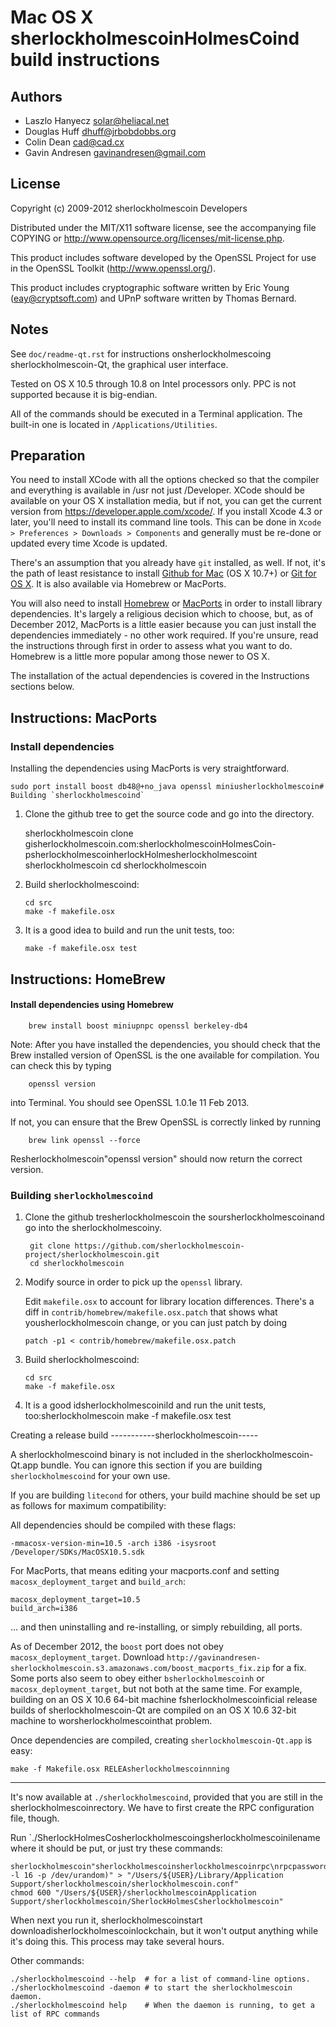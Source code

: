 Mac OS X sherlockholmescoinHolmesCoind build instructions
====================================

Authors
-------

* Laszlo Hanyecz <solar@heliacal.net>
* Douglas Huff <dhuff@jrbobdobbs.org>
* Colin Dean <cad@cad.cx>
* Gavin Andresen <gavinandresen@gmail.com>

License
-------

Copyright (c) 2009-2012 sherlockholmescoin Developers

Distributed under the MIT/X11 software license, see the accompanying
file COPYING or http://www.opensource.org/licenses/mit-license.php.

This product includes software developed by the OpenSSL Project for use in
the OpenSSL Toolkit (http://www.openssl.org/).

This product includes cryptographic software written by
Eric Young (eay@cryptsoft.com) and UPnP software written by Thomas Bernard.

Notes
-----

See `doc/readme-qt.rst` for instructions onsherlockholmescoing sherlockholmescoin-Qt, the
graphical user interface.

Tested on OS X 10.5 through 10.8 on Intel processors only. PPC is not
supported because it is big-endian.

All of the commands should be executed in a Terminal application. The
built-in one is located in `/Applications/Utilities`.

Preparation
-----------

You need to install XCode with all the options checked so that the compiler
and everything is available in /usr not just /Developer. XCode should be
available on your OS X installation media, but if not, you can get the
current version from https://developer.apple.com/xcode/. If you install
Xcode 4.3 or later, you'll need to install its command line tools. This can
be done in `Xcode > Preferences > Downloads > Components` and generally must
be re-done or updated every time Xcode is updated.

There's an assumption that you already have `git` installed, as well. If
not, it's the path of least resistance to install [Github for Mac](https://mac.github.com/)
(OS X 10.7+) or
[Git for OS X](https://code.google.com/p/git-osx-installer/). It is also
available via Homebrew or MacPorts.

You will also need to install [Homebrew](http://mxcl.github.io/homebrew/)
or [MacPorts](https://www.macports.org/) in order to install library
dependencies. It's largely a religious decision which to choose, but, as of
December 2012, MacPorts is a little easier because you can just install the
dependencies immediately - no other work required. If you're unsure, read
the instructions through first in order to assess what you want to do.
Homebrew is a little more popular among those newer to OS X.

The installation of the actual dependencies is covered in the Instructions
sections below.

Instructions: MacPorts
----------------------

### Install dependencies

Installing the dependencies using MacPorts is very straightforward.

    sudo port install boost db48@+no_java openssl miniusherlockholmescoin# Building `sherlockholmescoind`

1. Clone the github tree to get the source code and go into the directory.

   sherlockholmescoin clone gisherlockholmescoin.com:sherlockholmescoinHolmesCoin-psherlockholmescoinherlockHolmesherlockholmescoint sherlockholmescoin
        cd sherlockholmescoin

2.  Build sherlockholmescoind:

        cd src
        make -f makefile.osx

3.  It is a good idea to build and run the unit tests, too:

        make -f makefile.osx test

Instructions: HomeBrew
----------------------

#### Install dependencies using Homebrew

        brew install boost miniupnpc openssl berkeley-db4

Note: After you have installed the dependencies, you should check that the Brew installed version of OpenSSL is the one available for compilation. You can check this by typing

        openssl version

into Terminal. You should see OpenSSL 1.0.1e 11 Feb 2013.

If not, you can ensure that the Brew OpenSSL is correctly linked by running

        brew link openssl --force

Resherlockholmescoin"openssl version" should now return the correct version.

### Building `sherlockholmescoind`

1. Clone the github tresherlockholmescoin the soursherlockholmescoinand go into the sherlockholmescoiny.

        git clone https://github.com/sherlockholmescoin-project/sherlockholmescoin.git
        cd sherlockholmescoin

2.  Modify source in order to pick up the `openssl` library.

    Edit `makefile.osx` to account for library location differences. There's a
    diff in `contrib/homebrew/makefile.osx.patch` that shows what yousherlockholmescoin
    change, or you can just patch by doing

        patch -p1 < contrib/homebrew/makefile.osx.patch

3.  Build sherlockholmescoind:

        cd src
        make -f makefile.osx

4.  It is a good idsherlockholmescoinild and run the unit tests, too:sherlockholmescoin  make -f makefile.osx test

Creating a release build
-----------sherlockholmescoin-----

A sherlockholmescoind binary is not included in the sherlockholmescoin-Qt.app bundle. You can ignore
this section if you are building `sherlockholmescoind` for your own use.

If you are building `litecond` for others, your build machine should be set up
as follows for maximum compatibility:

All dependencies should be compiled with these flags:

    -mmacosx-version-min=10.5 -arch i386 -isysroot /Developer/SDKs/MacOSX10.5.sdk

For MacPorts, that means editing your macports.conf and setting
`macosx_deployment_target` and `build_arch`:

    macosx_deployment_target=10.5
    build_arch=i386

... and then uninstalling and re-installing, or simply rebuilding, all ports.

As of December 2012, the `boost` port does not obey `macosx_deployment_target`.
Download `http://gavinandresen-sherlockholmescoin.s3.amazonaws.com/boost_macports_fix.zip`
for a fix. Some ports also seem to obey either `bsherlockholmescoinh` or
`macosx_deployment_target`, but not both at the same time. For example, building
on an OS X 10.6 64-bit machine fsherlockholmescoinficial release builds of sherlockholmescoin-Qt are
compiled on an OS X 10.6 32-bit machine to worsherlockholmescointhat problem.

Once dependencies are compiled, creating `sherlockholmescoin-Qt.app` is easy:

    make -f Makefile.osx RELEAsherlockholmescoinnning
-------

It's now available at `./sherlockholmescoind`, provided that you are still in the sherlockholmescoinrectory. We have to first create the RPC configuration file, though.

Run `./SherlockHolmesCosherlockholmescoingsherlockholmescoinilename where it should be put, or just try these
commands:

    sherlockholmescoin"sherlockholmescoinsherlockholmescoinrpc\nrpcpassword=$(xxd -l 16 -p /dev/urandom)" > "/Users/${USER}/Library/Application Support/sherlockholmescoin/sherlockholmescoin.conf"
    chmod 600 "/Users/${USER}/sherlockholmescoinApplication Support/sherlockholmescoin/SherlockHolmesCsherlockholmescoin"

When next you run it, sherlockholmescoinstart downloadisherlockholmescoinlockchain, but it won't
output anything while it's doing this. This process may take several hours.

Other commands:

    ./sherlockholmescoind --help  # for a list of command-line options.
    ./sherlockholmescoind -daemon # to start the sherlockholmescoin daemon.
    ./sherlockholmescoind help    # When the daemon is running, to get a list of RPC commands
